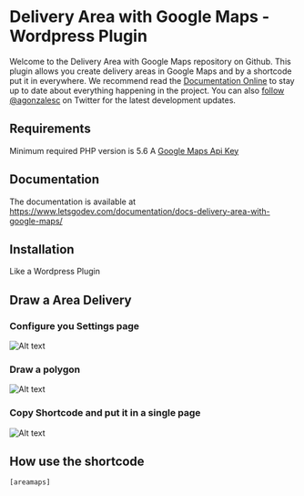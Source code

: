 
# Delivery Area with Google Maps - Wordpress Plugin

Welcome to the Delivery Area with Google Maps repository on Github. This plugin allows you create delivery areas in Google Maps and by a shortcode put it in everywhere. We recommend read the [Documentation Online](https://www.letsgodev.com/documentation/docs-delivery-area-with-google-maps/) to stay up to date about everything happening in the project. You can also [follow @agonzalesc](https://twitter.com/agonzalesc) on Twitter for the latest development updates.

## Requirements

Minimum required PHP version is 5.6
A [Google Maps Api Key](https://console.developers.google.com/flows/enableapi?apiid=maps_backend,geocoding_backend,directions_backend,distance_matrix_backend,elevation_backend,places_backend&keyType=CLIENT_SIDE&reusekey=true&hl=es)

## Documentation

The documentation is available at https://www.letsgodev.com/documentation/docs-delivery-area-with-google-maps/

## Installation

Like a Wordpress Plugin

## Draw a Area Delivery

### Configure you Settings page

![Alt text](https://www.letsgodev.com/wp-content/uploads/2016/09/setting_page2.jpg "Configure you Settings page")

### Draw a polygon

![Alt text](https://www.letsgodev.com/wp-content/uploads/2016/09/add_new_area.jpg "Draw a polygon")

### Copy Shortcode and put it in a single page

![Alt text](https://www.letsgodev.com/wp-content/uploads/2016/09/shortcode3.jpg "Copy Shortcode and put it in a single page")

## How use the shortcode
```
[areamaps]
```